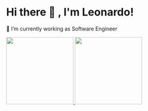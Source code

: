 # Hi there 👋 , I'm Leonardo!

🔭 I’m currently working as Software Engineer
<!--
**leosiagiannn/leosiagiannn** is a ✨ _special_ ✨ repository because its `README.md` (this file) appears on your GitHub profile.

Here are some ideas to get you started:


- 🌱 I’m currently learning ...
- 👯 I’m looking to collaborate on ...
- 🤔 I’m looking for help with ...
- 💬 Ask me about ...
- 📫 How to reach me: ...
- 😄 Pronouns: ...
- ⚡ Fun fact: ...
-->

<p align="left">
<a href="https://github.com/leosiagiann">
  <img height="180em" src="https://github-readme-stats-eight-theta.vercel.app/api?username=leosiagiann&show_icons=true&theme=algolia&include_all_commits=true&count_private=true"/>
  <img height="180em" src="https://github-readme-stats-eight-theta.vercel.app/api/top-langs/?username=leosiagiann&layout=compact&langs_count=8&theme=algolia"/>
</a>
</p>
